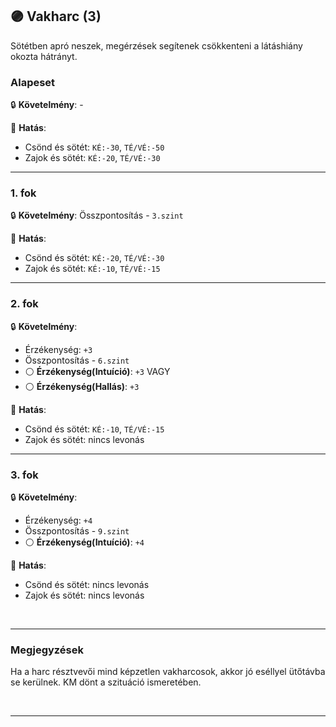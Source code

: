 ## 🟣 Vakharc (3)

Sötétben apró neszek, megérzések segítenek csökkenteni a látáshiány okozta hátrányt.
### Alapeset

🔒 **Követelmény**: -

🌟 **Hatás**:
- Csönd és sötét: `KÉ:-30`, `TÉ/VÉ:-50`
- Zajok és sötét: `KÉ:-20`, `TÉ/VÉ:-30`

---
### 1. fok

🔒 **Követelmény**: Összpontosítás - `3.szint`

🌟 **Hatás**:
- Csönd és sötét: `KÉ:-20`, `TÉ/VÉ:-30`
- Zajok és sötét: `KÉ:-10`, `TÉ/VÉ:-15`

---
### 2. fok

🔒 **Követelmény**:
- Érzékenység: `+3`
- Összpontosítás - `6.szint`
- ⚪ **Érzékenység(Intuíció)**: `+3`
  VAGY
- ⚪ **Érzékenység(Hallás)**: `+3`

🌟 **Hatás**:
- Csönd és sötét: `KÉ:-10`, `TÉ/VÉ:-15`
- Zajok és sötét: nincs levonás

---
### 3. fok

🔒 **Követelmény**:
- Érzékenység: `+4`
- Összpontosítás - `9.szint`
- ⚪ **Érzékenység(Intuíció)**: `+4`

🌟 **Hatás**:
- Csönd és sötét: nincs levonás
- Zajok és sötét: nincs levonás

<br />

---
### Megjegyzések

Ha a harc résztvevői mind képzetlen vakharcosok, akkor jó eséllyel ütőtávba se kerülnek. KM dönt a szituáció ismeretében.

<br />

---
